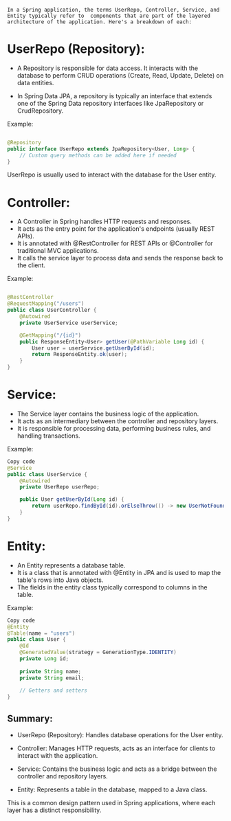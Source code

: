 `In a Spring application, the terms UserRepo, Controller, Service, and Entity typically refer to 
components that are part of the layered architecture of the application. Here's a breakdown of each:`

# UserRepo (Repository):

- A Repository is responsible for data access. It interacts with the database to perform CRUD operations (Create, Read, Update, Delete) on data entities.

- In Spring Data JPA, a repository is typically an interface that extends one of the Spring Data repository interfaces like JpaRepository or CrudRepository.

Example:
```java

@Repository
public interface UserRepo extends JpaRepository<User, Long> {
    // Custom query methods can be added here if needed
}
```
UserRepo is usually used to interact with the database for the User entity.

# Controller:

- A Controller in Spring handles HTTP requests and responses. 
- It acts as the entry point for the application's endpoints (usually REST APIs).
- It is annotated with @RestController for REST APIs or @Controller for traditional MVC applications.
- It calls the service layer to process data and sends the response back to the client.

Example:
```java

@RestController
@RequestMapping("/users")
public class UserController {
    @Autowired
    private UserService userService;

    @GetMapping("/{id}")
    public ResponseEntity<User> getUser(@PathVariable Long id) {
        User user = userService.getUserById(id);
        return ResponseEntity.ok(user);
    }
}
```

# Service:

- The Service layer contains the business logic of the application. 
- It acts as an intermediary between the controller and repository layers.
- It is responsible for processing data, performing business rules, and handling transactions.

Example:
```java
Copy code
@Service
public class UserService {
    @Autowired
    private UserRepo userRepo;

    public User getUserById(Long id) {
        return userRepo.findById(id).orElseThrow(() -> new UserNotFoundException("User not found"));
    }
}
```

# Entity:

- An Entity represents a database table. 
- It is a class that is annotated with @Entity in JPA and is used to map the table's rows into Java objects.
- The fields in the entity class typically correspond to columns in the table.

Example:
```java
Copy code
@Entity
@Table(name = "users")
public class User {
    @Id
    @GeneratedValue(strategy = GenerationType.IDENTITY)
    private Long id;
    
    private String name;
    private String email;
    
    // Getters and setters
}
```

## Summary:
- UserRepo (Repository): Handles database operations for the User entity.

- Controller: Manages HTTP requests, acts as an interface for clients to interact with the application.

- Service: Contains the business logic and acts as a bridge between the controller and repository layers.

- Entity: Represents a table in the database, mapped to a Java class.
  
This is a common design pattern used in Spring applications, where each layer has a distinct responsibility.
